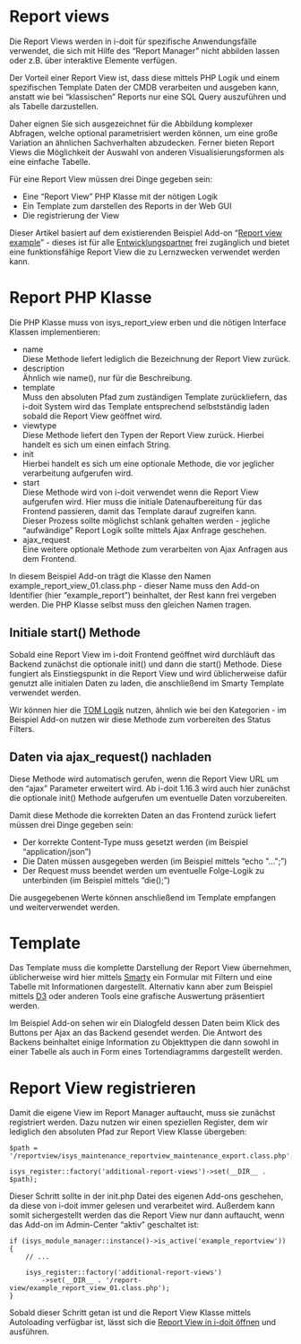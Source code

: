 # Report views

Die Report Views werden in i-doit für spezifische Anwendungsfälle verwendet, die sich mit Hilfe des “Report Manager” nicht abbilden lassen oder z.B. über interaktive Elemente verfügen.

Der Vorteil einer Report View ist, dass diese mittels PHP Logik und einem spezifischen Template Daten der CMDB verarbeiten und ausgeben kann, anstatt wie bei “klassischen” Reports nur eine SQL Query auszuführen und als Tabelle darzustellen.

Daher eignen Sie sich ausgezeichnet für die Abbildung komplexer Abfragen, welche optional parametrisiert werden können, um eine große Variation an ähnlichen Sachverhalten abzudecken. Ferner bieten Report Views die Möglichkeit der Auswahl von anderen Visualisierungsformen als eine einfache Tabelle.

Für eine Report View müssen drei Dinge gegeben sein:

*   Eine “Report View” PHP Klasse mit der nötigen Logik
*   Ein Template zum darstellen des Reports in der Web GUI
*   Die registrierung der View

Dieser Artikel basiert auf dem existierenden Beispiel Add-on “[Report view example](https://bitbucket.org/synetics/addon-example-reportview/commits/)” - dieses ist für alle [Entwicklungspartner](https://www.i-doit.com/partner/developer/) frei zugänglich und bietet eine funktionsfähige Report View die zu Lernzwecken verwendet werden kann.

Report PHP Klasse
=================

Die PHP Klasse muss von isys_report_view erben und die nötigen Interface Klassen implementieren:

*   name  
    Diese Methode liefert lediglich die Bezeichnung der Report View zurück.
*   description  
    Ähnlich wie name(), nur für die Beschreibung.
*   template  
    Muss den absoluten Pfad zum zuständigen Template zurückliefern, das i-doit System wird das Template entsprechend selbstständig laden sobald die Report View geöffnet wird.
*   viewtype  
    Diese Methode liefert den Typen der Report View zurück. Hierbei handelt es sich um einen einfach String.
*   init  
    Hierbei handelt es sich um eine optionale Methode, die vor jeglicher verarbeitung aufgerufen wird.
*   start  
    Diese Methode wird von i-doit verwendet wenn die Report View aufgerufen wird. Hier muss die initiale Datenaufbereitung für das Frontend passieren, damit das Template darauf zugreifen kann.  
    Dieser Prozess sollte möglichst schlank gehalten werden - jegliche “aufwändige” Report Logik sollte mittels Ajax Anfrage geschehen.
*   ajax_request  
    Eine weitere optionale Methode zum verarbeiten von Ajax Anfragen aus dem Frontend.

In diesem Beispiel Add-on trägt die Klasse den Namen example_report_view_01.class.php - dieser Name muss den Add-on Identifier (hier “example_report”) beinhaltet, der Rest kann frei vergeben werden. Die PHP Klasse selbst muss den gleichen Namen tragen.

Initiale start() Methode
--------------------------

Sobald eine Report View im i-doit Frontend geöffnet wird durchläuft das Backend zunächst die optionale init() und dann die start() Methode. Diese fungiert als Einstiegspunkt in die Report View und wird üblicherweise dafür genutzt alle initialen Daten zu laden, die anschließend im Smarty Template verwendet werden.

Wir können hier die [TOM Logik](./kategorien-programmieren.md#ubergabe-der-daten-an-smarty-plugins-mittels-tom-und-rules) nutzen, ähnlich wie bei den Kategorien - im Beispiel Add-on nutzen wir diese Methode zum vorbereiten des Status Filters.

Daten via ajax_request() nachladen
------------------------------------

Diese Methode wird automatisch gerufen, wenn die Report View URL um den “ajax” Parameter erweitert wird. Ab i-doit 1.16.3 wird auch hier zunächst die optionale init() Methode aufgerufen um eventuelle Daten vorzubereiten.

Damit diese Methode die korrekten Daten an das Frontend zurück liefert müssen drei Dinge gegeben sein:

*   Der korrekte Content-Type muss gesetzt werden (im Beispiel “application/json”)
*   Die Daten müssen ausgegeben werden (im Beispiel mittels “echo "...";”)
*   Der Request muss beendet werden um eventuelle Folge-Logik zu unterbinden (im Beispiel mittels “die();”)

Die ausgegebenen Werte können anschließend im Template empfangen und weiterverwendet werden.

Template
========

Das Template muss die komplette Darstellung der Report View übernehmen, üblicherweise wird hier mittels [Smarty](https://www.smarty.net/docs/en/) ein Formular mit Filtern und eine Tabelle mit Informationen dargestellt. Alternativ kann aber zum Beispiel mittels [D3](https://d3js.org/) oder anderen Tools eine grafische Auswertung präsentiert werden.

Im Beispiel Add-on sehen wir ein Dialogfeld dessen Daten beim Klick des Buttons per Ajax an das Backend gesendet werden. Die Antwort des Backens beinhaltet einige Information zu Objekttypen die dann sowohl in einer Tabelle als auch in Form eines Tortendiagramms dargestellt werden.

Report View registrieren
========================

Damit die eigene View im Report Manager auftaucht, muss sie zunächst registriert werden. Dazu nutzen wir einen speziellen Register, dem wir lediglich den absoluten Pfad zur Report View Klasse übergeben:

    $path = '/reportview/isys_maintenance_reportview_maintenance_export.class.php';

    isys_register::factory('additional-report-views')->set(__DIR__ . $path);

Dieser Schritt sollte in der init.php Datei des eigenen Add-ons geschehen, da diese von i-doit immer gelesen und verarbeitet wird. Außerdem kann somit sichergestellt werden das die Report View nur dann auftaucht, wenn das Add-on im Admin-Center “aktiv” geschaltet ist:

    if (isys_module_manager::instance()->is_active('example_reportview')) {
        // ...
        
        isys_register::factory('additional-report-views')
            ->set(__DIR__ . '/report-view/example_report_view_01.class.php');
    }

Sobald dieser Schritt getan ist und die Report View Klasse mittels Autoloading verfügbar ist, lässt sich die [Report View in i-doit öffnen](../../auswertungen/report-manager.md#report-views) und ausführen.